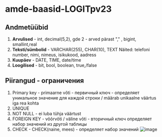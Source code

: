 # amde-baasid-LOGITpv23
## Andmetüübid
1. **Arvulised** - int, decimal(5,2), gde 2 - arved pärast "," , bigint, smallint,real
2. **Teksti/sümbolid** - VARCHAR(255), CHAR(10), TEXT
Näited: telefoni number, nimi, nimeus, isikukood, aadress 
3. **Kuupäev** - DATE, TIME, date/time
4. **Loogilised** - bit, bool, boolean, true,/false

## Piirangud - ограничения 
1. Primary key - primaarne võti - первичный ключ -
   определяет уникальное  значение для каждой строки / määrab unikaalne väärtus iga rea kohta
2. UNIQUE
3. NOT NULL - ei luba tühja väärtust
4. FOREIGN KEY - võõrvõti / väline võti - вторичный ключ
определяет набор значений из другой таблицы
5. CHECK - CHECK(naine, mees) - определяет набор значений
![image](https://github.com/user-attachments/assets/fc9e524d-b6fe-4ee7-b9f4-e0c94e808ced)
